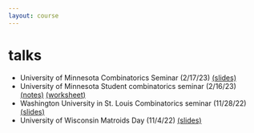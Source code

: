 ```yaml
---
layout: course
---
```


# talks

- University of Minnesota Combinatorics Seminar (2/17/23) [(slides)](/assets/talks/umn-combo-23-02-17.pdf)
- University of Minnesota Student combinatorics seminar (2/16/23) [(notes)](/assets/talks/alenvers.pdf) [(worksheet)](/assets/talks/LR-worksheet.pdf)
- Washington University in St. Louis Combinatorics seminar (11/28/22) [(slides)](https://trevorkarn.github.io/assets/wustl-equiv-kl-22.pdf)
- University of Wisconsin Matroids Day (11/4/22) [(slides)](https://trevorkarn.github.io/assets/matroids-day-2022.pdf)

